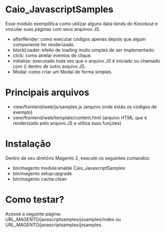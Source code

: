 # Caio_JavascriptSamples
Esse módulo exemplifica como utilizar alguns data-binds do Knockout e vincular suas páginas
com seus arquivos JS.
- afterRender: como executar códigos apenas depois que algum componente for renderizado.
- blockLoader: efeito de loading muito simples de ser implementado.
- click: como atrelar eventos de clique.
- initialize: executado toda vez que o arquivo JS é iniciado ou chamado com () dentro de outro arquivo JS.
- Modal: como criar um Modal de forma simples.

# Principais arquivos
- view/frontend/web/js/samples.js (arquivo onde estão os códigos de exemplo)
- view/frontend/web/template/content.html (arquivo HTML que é renderizado pelo arquivo JS e utiliza suas funções)

# Instalação
Dentro de seu diretório Magento 2, execute os seguintes comandos:
- bin/magento module:enable Caio_JavascriptSamples
- bin/magento setup:upgrade
- bin/magento cache:clean

# Como testar?
Acesse a seguinte página: URL_MAGENTO/javascriptsamples/jssamples/index ou URL_MAGENTO/javascriptsamples/jssamples.
